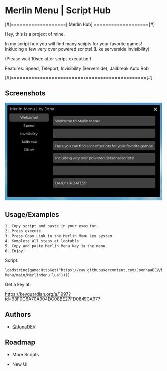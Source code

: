
# Merlin Menu | Script Hub

[#]===================[ Merlin Hub] ===================[#]

Hey, this is a project of mine.

In my script hub you will find many
scripts for your favorite games!
Inkluding a few very over powered scripts! (Like serverside invisibility)

(Please wait 10sec after script-execution!)

Features:
Speed,
Teleport,
Invisibility (Serverside),
Jailbreak Auto Rob

[#]===============================================[#]


## Screenshots

![App Screenshot](https://raw.githubusercontent.com/JoonnaaDEV/Merlin-Menu/refs/heads/main/Screenshot%202025-04-10%20173622.png)


## Usage/Examples

```
1. Copy script and paste in your executor.
2. Press execute.
3. Press Copy Link in the Merlin Menu key system.
4. Komplete all steps at lootable.
5. Copy and paste Merlin Menu Key in the menu.
6. Enjoy!
```

Script:
```
loadstring(game:HttpGet("https://raw.githubusercontent.com/JoonnaaDEV/Merlin-Menu/main/MerlinMenu.lua"))()
```

Get a key at:

https://keyguardian.org/a/1997?id=93F0C6A70A904DC08BE27FD0849CA977

## Authors

- [@JonaDEV](https://github.com/JoonnaaDEV)


## Roadmap

- More Scripts

- New UI

